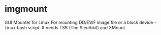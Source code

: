 # imgmount
GUI Mounter for Linux
For mounting DD/EWF image file or a block device - Linux bash script. It needs TSK (The Sleuthkit) and XMount.

